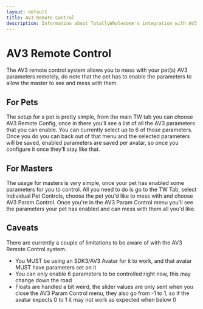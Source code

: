 ```yaml
---
layout: default
title: AV3 Remote Control
description: Information about TotallyWholesome's integration with AV3 parameters
---
```


# AV3 Remote Control

The AV3 remote control system allows you to mess with your pet(s) AV3 parameters remotely, do note that the pet has to enable the parameters to allow the master to see and mess with them.

## For Pets
The setup for a pet is pretty simple, from the main TW tab you can choose AV3 Remote Config, once in there you'll see a list of all the AV3 parameters that you can enable. You can currently select up to 6 of those parameters. Once you do you can back out of that menu and the selected parameters will be saved, enabled parameters are saved per avatar, so once you configure it once they'll stay like that.

## For Masters
The usage for masters is very simple, once your pet has enabled some parameters for you to control. All you need to do is go to the TW Tab, select Individual Pet Controls, choose the pet you'd like to mess with and choose AV3 Param Control. Once you're in the AV3 Param Control menu you'll see the parameters your pet has enabled and can mess with them all you'd like.

## Caveats
There are currently a couple of limitations to be aware of with the AV3 Remote Control system.

* You MUST be using an SDK3/AV3 Avatar for it to work, and that avatar MUST have parameters set on it
* You can only enable 6 parameters to be controlled right now, this may change down the road
* Floats are handled a bit weird, the slider values are only sent when you close the AV3 Param Control menu, they also go from -1 to 1, so if the avatar expects 0 to 1 it may not work as expected when below 0